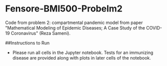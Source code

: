 # Fensore-BMI500-Probelm2
Code from problem 2: compartmental pandemic model from paper "Mathematical Modeling of Epidemic Diseases; A Case Study of the COVID-19 Coronavirus" (Reza Sameni).

##Instructions to Run
- Please run all cells in the Jupyter notebook. Tests for an immunizing disease are provided along with plots in later cells of the notebook.
